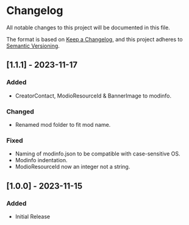 # Changelog

All notable changes to this project will be documented in this file.

The format is based on [Keep a Changelog](https://keepachangelog.com/en/1.1.0/),
and this project adheres to [Semantic Versioning](https://semver.org/spec/v2.0.0.html).

## [1.1.1] - 2023-11-17

### Added

- CreatorContact, ModioResourceId & BannerImage to modinfo.

### Changed

- Renamed mod folder to fit mod name.

### Fixed

- Naming of modinfo.json to be compatible with case-sensitive OS.
- Modinfo indentation.
- ModioResourceId now an integer not a string.

## [1.0.0] - 2023-11-15

### Added

- Initial Release
